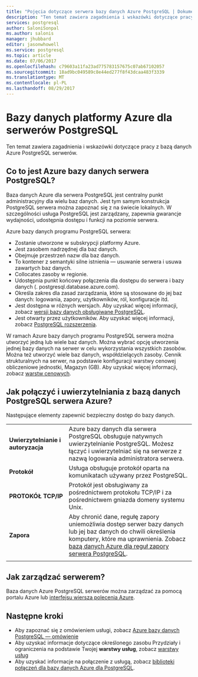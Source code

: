 ```yaml
---
title: "Pojęcia dotyczące serwera bazy danych Azure PostgreSQL | Dokumentacja firmy Microsoft"
description: "Ten temat zawiera zagadnienia i wskazówki dotyczące pracy z bazą danych Azure PostgreSQL serwerów."
services: postgresql
author: SaloniSonpal
ms.author: salonis
manager: jhubbard
editor: jasonwhowell
ms.service: postgresql
ms.topic: article
ms.date: 07/06/2017
ms.openlocfilehash: c79603a11fa23ad775783157675c07ab67102057
ms.sourcegitcommit: 18ad9bc049589c8e44ed277f8f43dcaa483f3339
ms.translationtype: MT
ms.contentlocale: pl-PL
ms.lasthandoff: 08/29/2017
---
```

# <a name="azure-database-for-postgresql-servers"></a>Bazy danych platformy Azure dla serwerów PostgreSQL
Ten temat zawiera zagadnienia i wskazówki dotyczące pracy z bazą danych Azure PostgreSQL serwerów.

## <a name="what-is-an-azure-database-for-postgresql-server"></a>Co to jest Azure bazy danych serwera PostgreSQL?
Baza danych Azure dla serwera PostgreSQL jest centralny punkt administracyjny dla wielu baz danych. Jest tym samym konstrukcja PostgreSQL serwera można zapoznać się z na świecie lokalnych. W szczególności usługa PostgreSQL jest zarządzany, zapewnia gwarancje wydajności, udostępnia dostępu i funkcji na poziomie serwera.

Azure bazy danych programu PostgreSQL serwera:

- Zostanie utworzone w subskrypcji platformy Azure.
- Jest zasobem nadrzędnej dla baz danych.
- Obejmuje przestrzeń nazw dla baz danych.
- To kontener z semantyki silne istnienia — usuwanie serwera i usuwa zawartych baz danych.
- Collocates zasoby w regionie.
- Udostępnia punkt końcowy połączenia dla dostępu do serwera i bazy danych (. postgresql.database.azure.com).
- Określa zakres dla zasad zarządzania, które są stosowane do jej baz danych: logowania, zapory, użytkowników, ról, konfiguracje itd.
- Jest dostępna w różnych wersjach. Aby uzyskać więcej informacji, zobacz [wersji bazy danych obsługiwane PostgreSQL](concepts-supported-versions.md).
- Jest otwarty przez użytkowników. Aby uzyskać więcej informacji, zobacz [PostgreSQL rozszerzenia](concepts-extensions.md).

W ramach Azure bazy danych programu PostgreSQL serwera można utworzyć jedną lub wiele baz danych. Można wybrać opcję utworzenia jednej bazy danych na serwer w celu wykorzystania wszystkich zasobów. Można też utworzyć wiele baz danych, współdzielących zasoby. Cennik strukturalnych na serwer, na podstawie konfiguracji warstwy cenowej obliczeniowe jednostki, Magazyn (GB). Aby uzyskać więcej informacji, zobacz [warstw cenowych](./concepts-service-tiers.md).

## <a name="how-do-i-connect-and-authenticate-to-an-azure-database-for-postgresql-server"></a>Jak połączyć i uwierzytelniania z bazą danych PostgreSQL serwera Azure?
Następujące elementy zapewnić bezpieczny dostęp do bazy danych.

|||
| :-- | :-- |
| **Uwierzytelnianie i autoryzacja** | Azure bazy danych dla serwera PostgreSQL obsługuje natywnych uwierzytelnianie PostgreSQL. Możesz łączyć i uwierzytelniać się na serwerze z nazwą logowania administratora serwera. |
| **Protokół** | Usługa obsługuje protokół oparta na komunikatach używany przez PostgreSQL. |
| **PROTOKÓŁ TCP/IP** | Protokół jest obsługiwany za pośrednictwem protokołu TCP/IP i za pośrednictwem gniazda domeny systemu Unix. |
| **Zapora** | Aby chronić dane, regułę zapory uniemożliwia dostęp serwer bazy danych lub jej baz danych do chwili określenia komputery, które ma uprawnienia. Zobacz [bazą danych Azure dla reguł zapory serwera PostgreSQL](concepts-firewall-rules.md). |
|||

## <a name="how-do-i-manage-a-server"></a>Jak zarządzać serwerem?
Baza danych Azure PostgreSQL serwerów można zarządzać za pomocą portalu Azure lub [interfejsu wiersza polecenia Azure](/cli/azure/postgres).

## <a name="next-steps"></a>Następne kroki
- Aby zapoznać się z omówieniem usługi, zobacz [Azure bazy danych PostgreSQL — omówienie](overview.md)
- Aby uzyskać informacje dotyczące określonego zasobu Przydziały i ograniczenia na podstawie Twojej **warstwy usług**, zobacz [warstwy usług](concepts-service-tiers.md)
- Aby uzyskać informacje na połączenie z usługą, zobacz [biblioteki połączeń dla bazy danych Azure dla PostgreSQL](concepts-connection-libraries.md).
